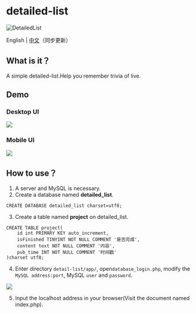 # detailed-list

![DetailedList](https://img.shields.io/badge/DetailedList-1.1.0-orange)

English | [中文](https://github.com/Jackie1123/detailed-list/blob/master/README_ZN.md)（同步更新）

## What is it？
A simple detailed-list.Help you remember trivia of live.
## Demo
### Desktop UI
![](https://s1.ax1x.com/2020/07/01/NTh6ns.png)
### Mobile UI
![](https://s1.ax1x.com/2020/07/01/NThcBn.jpg)
## How to use？
1. A server and MySQL is necessary.
2. Create a database named **detailed_list**.
```MySQL
CREATE DATABASE detailed_list charset=utf8;
```
3. Create a table named **project** on detailed_list.
```MySQL
CREATE TABLE project(
    id int PRIMARY KEY auto_increment,
    isFinished TINYINT NOT NULL COMMENT '是否完成',
    content text NOT NULL COMMENT '内容',
    pub_time INT NOT NULL COMMENT '时间戳'
)charset utf8;
```
4. Enter directory ```detail-list/app/```, open```database_login.php```, modify the ```MySQL address:port```, MySQL ```user``` and ```password```.

![](https://s1.ax1x.com/2020/07/01/NTTBOe.jpg)

5. Input the localhost address in your browser(Visit the document named index.php).